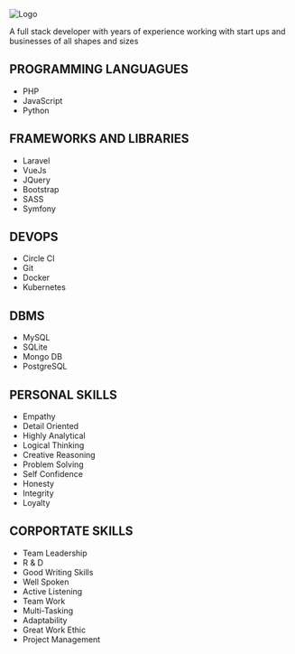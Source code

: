 ![Logo](resources/img/logo.png)

A full stack developer with years of experience working with start ups and businesses of all shapes and sizes
 
## PROGRAMMING LANGUAGUES

* PHP 
* JavaScript
* Python

## FRAMEWORKS AND LIBRARIES

* Laravel
* VueJs
* JQuery
* Bootstrap
* SASS
* Symfony

## DEVOPS

* Circle CI
* Git
* Docker
* Kubernetes

## DBMS

* MySQL
* SQLite
* Mongo DB
* PostgreSQL

## PERSONAL SKILLS 

* Empathy
* Detail Oriented
* Highly Analytical
* Logical Thinking
* Creative Reasoning
* Problem Solving
* Self Confidence
* Honesty
* Integrity
* Loyalty

## CORPORTATE SKILLS 
* Team Leadership
* R & D
* Good Writing Skills
* Well Spoken
* Active Listening
* Team Work
* Multi-Tasking
* Adaptability
* Great Work Ethic
* Project Management
